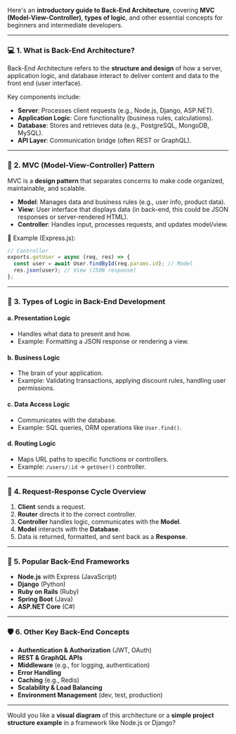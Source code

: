 Here's an **introductory guide to Back-End Architecture**, covering **MVC (Model-View-Controller)**, **types of logic**, and other essential concepts for beginners and intermediate developers.

---

### 💻 **1. What is Back-End Architecture?**

Back-End Architecture refers to the **structure and design** of how a server, application logic, and database interact to deliver content and data to the front end (user interface).

Key components include:

* **Server**: Processes client requests (e.g., Node.js, Django, ASP.NET).
* **Application Logic**: Core functionality (business rules, calculations).
* **Database**: Stores and retrieves data (e.g., PostgreSQL, MongoDB, MySQL).
* **API Layer**: Communication bridge (often REST or GraphQL).

---

### 🧱 **2. MVC (Model-View-Controller) Pattern**

MVC is a **design pattern** that separates concerns to make code organized, maintainable, and scalable.

* **Model**: Manages data and business rules (e.g., user info, product data).
* **View**: User interface that displays data (in back-end, this could be JSON responses or server-rendered HTML).
* **Controller**: Handles input, processes requests, and updates model/view.

🧠 Example (Express.js):

```javascript
// Controller
exports.getUser = async (req, res) => {
  const user = await User.findById(req.params.id); // Model
  res.json(user); // View (JSON response)
};
```

---

### 🧠 **3. Types of Logic in Back-End Development**

#### a. **Presentation Logic**

* Handles what data to present and how.
* Example: Formatting a JSON response or rendering a view.

#### b. **Business Logic**

* The brain of your application.
* Example: Validating transactions, applying discount rules, handling user permissions.

#### c. **Data Access Logic**

* Communicates with the database.
* Example: SQL queries, ORM operations like `User.find()`.

#### d. **Routing Logic**

* Maps URL paths to specific functions or controllers.
* Example: `/users/:id` → `getUser()` controller.

---

### 🔁 **4. Request-Response Cycle Overview**

1. **Client** sends a request.
2. **Router** directs it to the correct controller.
3. **Controller** handles logic, communicates with the **Model**.
4. **Model** interacts with the **Database**.
5. Data is returned, formatted, and sent back as a **Response**.

---

### 🧰 **5. Popular Back-End Frameworks**

* **Node.js** with Express (JavaScript)
* **Django** (Python)
* **Ruby on Rails** (Ruby)
* **Spring Boot** (Java)
* **ASP.NET Core** (C#)

---

### 🛡️ **6. Other Key Back-End Concepts**

* **Authentication & Authorization** (JWT, OAuth)
* **REST & GraphQL APIs**
* **Middleware** (e.g., for logging, authentication)
* **Error Handling**
* **Caching** (e.g., Redis)
* **Scalability & Load Balancing**
* **Environment Management** (dev, test, production)

---

Would you like a **visual diagram** of this architecture or a **simple project structure example** in a framework like Node.js or Django?
